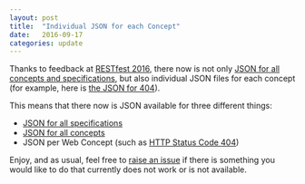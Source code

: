 ```yaml
---
layout: post
title:  "Individual JSON for each Concept"
date:   2016-09-17
categories: update
---
```


Thanks to feedback at [RESTfest 2016](https://2016.restfest.org/us/), there now is not only [JSON for all concepts and specifications](/update/2016/09/04/json-specs.html), but also individual JSON files for each concept (for example, here is [the JSON for 404](/concepts/http-status-code/404.json)).

This means that there now is JSON available for three different things:

* [JSON for all specifications](/specs/specs.json)
* [JSON for all concepts](/concepts/concepts.json)
* JSON per Web Concept (such as [HTTP Status Code 404](/concepts/http-status-code/404.json))

Enjoy, and as usual, feel free to [raise an issue](https://github.com/dret/webconcepts/issues) if there is something you would like to do that currently does not work or is not available.
